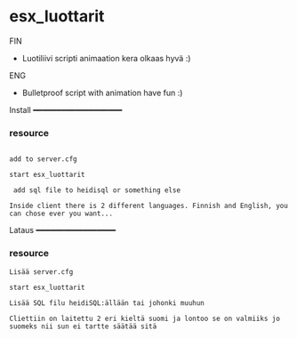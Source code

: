 # esx_luottarit

FIN
- Luotiliivi scripti animaation kera olkaas hyvä :)

ENG
- Bulletproof script with animation have fun :)

Install
━━━━━━━━━━━━━━━━━━━
### resource
```

add to server.cfg

start esx_luottarit

 add sql file to heidisql or something else 

Inside client there is 2 different languages. Finnish and English, you can chose ever you want...
```

Lataus
━━━━━━━━━━━━━━━━━
### resource
```
Lisää server.cfg

start esx_luottarit

Lisää SQL filu heidiSQL:ällään tai johonki muuhun

Cliettiin on laitettu 2 eri kieltä suomi ja lontoo se on valmiiks jo suomeks nii sun ei tartte säätää sitä
```
